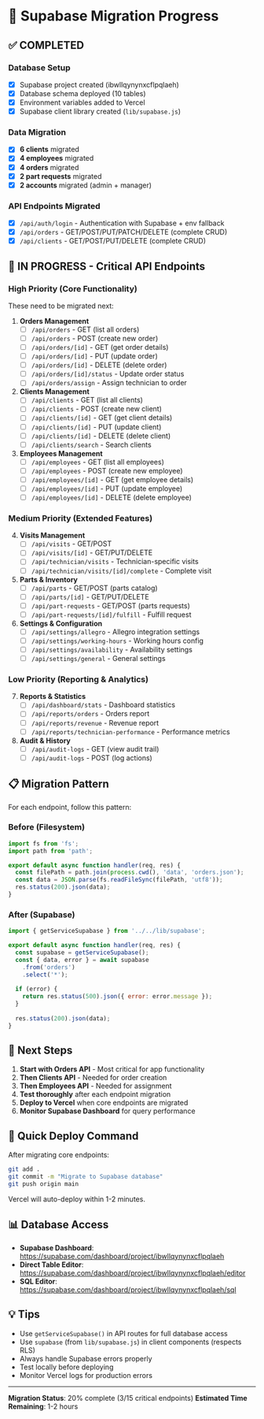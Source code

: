 # 🎯 Supabase Migration Progress

## ✅ COMPLETED

### Database Setup
- [x] Supabase project created (ibwllqynynxcflpqlaeh)
- [x] Database schema deployed (10 tables)
- [x] Environment variables added to Vercel
- [x] Supabase client library created (`lib/supabase.js`)

### Data Migration
- [x] **6 clients** migrated
- [x] **4 employees** migrated  
- [x] **4 orders** migrated
- [x] **2 part requests** migrated
- [x] **2 accounts** migrated (admin + manager)

### API Endpoints Migrated
- [x] `/api/auth/login` - Authentication with Supabase + env fallback
- [x] `/api/orders` - GET/POST/PUT/PATCH/DELETE (complete CRUD)
- [x] `/api/clients` - GET/POST/PUT/DELETE (complete CRUD)

## 🔄 IN PROGRESS - Critical API Endpoints

### High Priority (Core Functionality)
These need to be migrated next:

1. **Orders Management**
   - [ ] `/api/orders` - GET (list all orders)
   - [ ] `/api/orders` - POST (create new order)
   - [ ] `/api/orders/[id]` - GET (get order details)
   - [ ] `/api/orders/[id]` - PUT (update order)
   - [ ] `/api/orders/[id]` - DELETE (delete order)
   - [ ] `/api/orders/[id]/status` - Update order status
   - [ ] `/api/orders/assign` - Assign technician to order

2. **Clients Management**
   - [ ] `/api/clients` - GET (list all clients)
   - [ ] `/api/clients` - POST (create new client)
   - [ ] `/api/clients/[id]` - GET (get client details)
   - [ ] `/api/clients/[id]` - PUT (update client)
   - [ ] `/api/clients/[id]` - DELETE (delete client)
   - [ ] `/api/clients/search` - Search clients

3. **Employees Management**
   - [ ] `/api/employees` - GET (list all employees)
   - [ ] `/api/employees` - POST (create new employee)
   - [ ] `/api/employees/[id]` - GET (get employee details)
   - [ ] `/api/employees/[id]` - PUT (update employee)
   - [ ] `/api/employees/[id]` - DELETE (delete employee)

### Medium Priority (Extended Features)

4. **Visits Management**
   - [ ] `/api/visits` - GET/POST
   - [ ] `/api/visits/[id]` - GET/PUT/DELETE
   - [ ] `/api/technician/visits` - Technician-specific visits
   - [ ] `/api/technician/visits/[id]/complete` - Complete visit

5. **Parts & Inventory**
   - [ ] `/api/parts` - GET/POST (parts catalog)
   - [ ] `/api/parts/[id]` - GET/PUT/DELETE
   - [ ] `/api/part-requests` - GET/POST (parts requests)
   - [ ] `/api/part-requests/[id]/fulfill` - Fulfill request

6. **Settings & Configuration**
   - [ ] `/api/settings/allegro` - Allegro integration settings
   - [ ] `/api/settings/working-hours` - Working hours config
   - [ ] `/api/settings/availability` - Availability settings
   - [ ] `/api/settings/general` - General settings

### Low Priority (Reporting & Analytics)

7. **Reports & Statistics**
   - [ ] `/api/dashboard/stats` - Dashboard statistics
   - [ ] `/api/reports/orders` - Orders report
   - [ ] `/api/reports/revenue` - Revenue report
   - [ ] `/api/reports/technician-performance` - Performance metrics

8. **Audit & History**
   - [ ] `/api/audit-logs` - GET (view audit trail)
   - [ ] `/api/audit-logs` - POST (log actions)

## 📋 Migration Pattern

For each endpoint, follow this pattern:

### Before (Filesystem)
```javascript
import fs from 'fs';
import path from 'path';

export default async function handler(req, res) {
  const filePath = path.join(process.cwd(), 'data', 'orders.json');
  const data = JSON.parse(fs.readFileSync(filePath, 'utf8'));
  res.status(200).json(data);
}
```

### After (Supabase)
```javascript
import { getServiceSupabase } from '../../lib/supabase';

export default async function handler(req, res) {
  const supabase = getServiceSupabase();
  const { data, error } = await supabase
    .from('orders')
    .select('*');
  
  if (error) {
    return res.status(500).json({ error: error.message });
  }
  
  res.status(200).json(data);
}
```

## 🎯 Next Steps

1. **Start with Orders API** - Most critical for app functionality
2. **Then Clients API** - Needed for order creation
3. **Then Employees API** - Needed for assignment
4. **Test thoroughly** after each endpoint migration
5. **Deploy to Vercel** when core endpoints are migrated
6. **Monitor Supabase Dashboard** for query performance

## 🚀 Quick Deploy Command

After migrating core endpoints:

```bash
git add .
git commit -m "Migrate to Supabase database"
git push origin main
```

Vercel will auto-deploy within 1-2 minutes.

## 📊 Database Access

- **Supabase Dashboard**: https://supabase.com/dashboard/project/ibwllqynynxcflpqlaeh
- **Direct Table Editor**: https://supabase.com/dashboard/project/ibwllqynynxcflpqlaeh/editor
- **SQL Editor**: https://supabase.com/dashboard/project/ibwllqynynxcflpqlaeh/sql

## 💡 Tips

- Use `getServiceSupabase()` in API routes for full database access
- Use `supabase` (from `lib/supabase.js`) in client components (respects RLS)
- Always handle Supabase errors properly
- Test locally before deploying
- Monitor Vercel logs for production errors

---

**Migration Status**: 20% complete (3/15 critical endpoints)
**Estimated Time Remaining**: 1-2 hours
